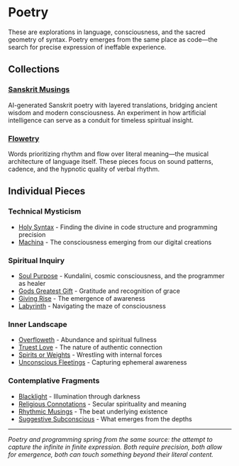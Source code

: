 # Poetry

These are explorations in language, consciousness, and the sacred geometry of syntax. Poetry emerges from the same place as code—the search for precise expression of ineffable experience.

## Collections

### [Sanskrit Musings](sanskrit-musings/)
AI-generated Sanskrit poetry with layered translations, bridging ancient wisdom and modern consciousness. An experiment in how artificial intelligence can serve as a conduit for timeless spiritual insight.

### [Flowetry](flowetry/)
Words prioritizing rhythm and flow over literal meaning—the musical architecture of language itself. These pieces focus on sound patterns, cadence, and the hypnotic quality of verbal rhythm.

## Individual Pieces

### Technical Mysticism
- [Holy Syntax](holy-syntax/) - Finding the divine in code structure and programming precision
- [Machina](machina/) - The consciousness emerging from our digital creations

### Spiritual Inquiry  
- [Soul Purpose](soul-purpose/) - Kundalini, cosmic consciousness, and the programmer as healer
- [Gods Greatest Gift](gods-greatest-gift/) - Gratitude and recognition of grace
- [Giving Rise](giving-rise/) - The emergence of awareness
- [Labyrinth](labyrinth/) - Navigating the maze of consciousness

### Inner Landscape
- [Overfloweth](overfloweth/) - Abundance and spiritual fullness  
- [Truest Love](truest-love/) - The nature of authentic connection
- [Spirits or Weights](spirits-or-weights/) - Wrestling with internal forces
- [Unconscious Fleetings](unconcious-fleetings/) - Capturing ephemeral awareness

### Contemplative Fragments
- [Blacklight](blacklight/) - Illumination through darkness
- [Religious Connotations](religious-connotations/) - Secular spirituality and meaning
- [Rhythmic Musings](rhythmic-musings/) - The beat underlying existence  
- [Suggestive Subconscious](suggestive-subconcious/) - What emerges from the depths

---

*Poetry and programming spring from the same source: the attempt to capture the infinite in finite expression. Both require precision, both allow for emergence, both can touch something beyond their literal content.*